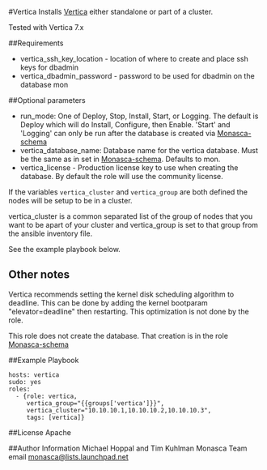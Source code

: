 #Vertica
Installs [Vertica](http://www.vertica.com/) either standalone or part of a cluster.

Tested with Vertica 7.x

##Requirements
- vertica_ssh_key_location - location of where to create and place ssh keys for dbadmin
- vertica_dbadmin_password - password to be used for dbadmin on the database mon

##Optional parameters

- run_mode: One of Deploy, Stop, Install, Start, or Logging. The default is Deploy which will do Install, Configure, then Enable. 'Start' and 'Logging' can only be run after the database is created via [Monasca-schema](https://github.com/hpcloud-mon/ansible-monasca-schema)
- vertica_database_name: Database name for the vertica database. Must be the same as in set in [Monasca-schema](https://github.com/hpcloud-mon/ansible-monasca-schema). Defaults to mon.
- vertica_license - Production license key to use when creating the database. By default the role will use the community license.

If the variables `vertica_cluster` and `vertica_group` are both defined the nodes will be setup to be in a cluster.

vertica_cluster is a common separated list of the group of nodes that you want to be apart of your cluster and vertica_group
is set to that group from the ansible inventory file.

See the example playbook below.

## Other notes
Vertica recommends setting the kernel disk scheduling algorithm to deadline. This can be done by adding the kernel bootparam "elevator=deadline" then
restarting. This optimization is not done by the role.

This role does not create the database. That creation is in the role [Monasca-schema](https://github.com/hpcloud-mon/ansible-monasca-schema)

##Example Playbook

    hosts: vertica
    sudo: yes
    roles:
      - {role: vertica,
         vertica_group="{{groups['vertica']}}",
         vertica_cluster="10.10.10.1,10.10.10.2,10.10.10.3",
         tags: [vertica]}

##License
Apache

##Author Information
Michael Hoppal and Tim Kuhlman
Monasca Team email monasca@lists.launchpad.net

